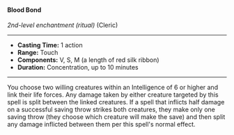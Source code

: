 #### Blood Bond
*2nd-level enchantment* *(ritual)* (Cleric)
___
- **Casting Time:** 1 action
- **Range:** Touch
- **Components:** V, S, M (a length of red silk ribbon)
- **Duration:** Concentration, up to 10 minutes
---
You choose two willing creatures within an
Intelligence of 6 or higher and link their life forces.
Any damage taken by either creature targeted by
this spell is split between the linked creatures. If a
spell that inflicts half damage on a successful saving
throw strikes both creatures, they make only one
saving throw (they choose which creature will make
the save) and then split any damage inflicted
between them per this spell's normal effect.
